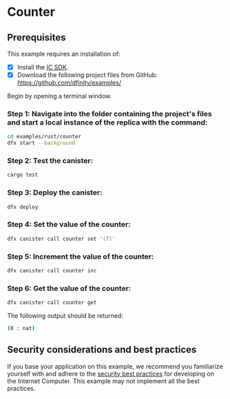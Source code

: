 # Counter

## Prerequisites
This example requires an installation of:

- [x] Install the [IC SDK](https://internetcomputer.org/docs/current/developer-docs/setup/install/).
- [x] Download the following project files from GitHub: https://github.com/dfinity/examples/

Begin by opening a terminal window.

### Step 1: Navigate into the folder containing the project's files and start a local instance of the replica with the command:

```bash
cd examples/rust/counter
dfx start --background
```

### Step 2: Test the canister:

```bash
cargo test
```

### Step 3: Deploy the canister:

```bash
dfx deploy
```

### Step 4: Set the value of the counter:

```bash
dfx canister call counter set '(7)'
```

### Step 5: Increment the value of the counter:

```bash
dfx canister call counter inc
```

### Step 6: Get the value of the counter:

```bash
dfx canister call counter get
```

The following output should be returned:

```bash
(8 : nat)
```


## Security considerations and best practices

If you base your application on this example, we recommend you familiarize yourself with and adhere to the [security best practices](https://internetcomputer.org/docs/current/references/security/) for developing on the Internet Computer. This example may not implement all the best practices.

